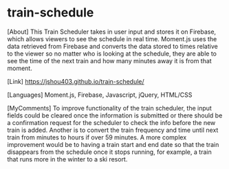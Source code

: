 # train-schedule

[About] This Train Scheduler takes in user input and stores it on Firebase, which allows viewers to see the schedule in real time. Moment.js uses the data retrieved from Firebase and converts the data stored to times relative to the viewer so no matter who is looking at the schedule, they are able to see the time of the next train and how many minutes away it is from that moment. 

[Link] https://jshou403.github.io/train-schedule/

[Languages] Moment.js, Firebase, Javascript, jQuery, HTML/CSS

[MyComments] To improve functionality of the train scheduler, the input fields could be cleared once the information is submitted or there should be a confirmation request for the scheduler to check the info before the new train is added. Another is to convert the train frequency and time until next train from minutes to hours if over 59 minutes. A more complex improvement would be to having a train start and end date so that the train disappears from the schedule once it stops running, for example, a train that runs more in the winter to a ski resort. 